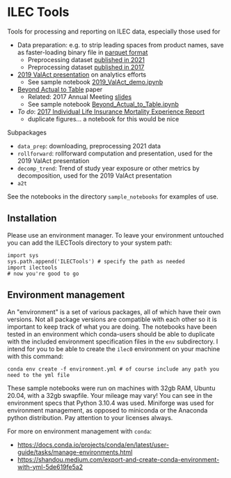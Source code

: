 # ILEC Tools

Tools for processing and reporting on ILEC data, especially those used for 
* Data preparation: e.g. to strip leading spaces from product names, save as faster-loading binary file in [parquet format](https://en.wikipedia.org/wiki/Apache_Parquet)
  * Preprocessing dataset [published in 2021](https://github.com/SOA-ILEC-Demo/ILECTools/blob/master/sample_notebooks/preprocess_2021_dataset.ipynb)
  * Preprocessing dataset [published in 2017](https://github.com/SOA-ILEC-Demo/ILECTools/blob/master/sample_notebooks/preprocess_2017_dataset.ipynb)
* [2019 ValAct presentation](https://bdholland.com/pres/201908_ValAct/2019_ValAct_76_Holland_02.pptx) on analytics efforts
  * See sample notebook [2019_ValAct_demo.ipynb](https://github.com/SOA-ILEC-Demo/ILECTools/blob/master/sample_notebooks/2019_ValAct_demo.ipynb)
* [Beyond Actual to Table](https://www.soa.org/resources/research-reports/2018/beyond-actual-table/) paper 
  * Related: 2017 Annual Meeting [slides](https://www.soa.org/globalassets/assets/files/research/exp-study/2017-new-directions-in-experience-studies.pptx)
  * See sample notebook [Beyond_Actual_to_Table.ipynb](https://github.com/SOA-ILEC-Demo/ILECTools/blob/master/sample_notebooks/Beyond_Actual_to_Table.ipynb)
* *To do*: [2017 Individual Life Insurance Mortality Experience Report ](https://www.soa.org/research/topics/indiv-val-exp-study-list/)
    * duplicate figures... a notebook for this would be nice


Subpackages
* ```data_prep```: downloading, preprocessing 2021 data
* ```rollforward```: rollforward computation and presentation, used for the 2019 ValAct presentation
* ```decomp_trend```: Trend of study year exposure or other metrics by decomposition, used for the 2019 ValAct presentation
* ```a2t```

See the notebooks in the directory ```sample_notebooks``` for examples of use.

## Installation

Please use an environment manager.  To leave your environment untouched you can add the ILECTools 
directory to your system path:
```
import sys
sys.path.append('ILECTools') # specify the path as needed
import ilectools
# now you're good to go
```

## Environment management

An "environment" is a set of various packages, all of which have their own versions.  Not all 
package versions are compatible with each other so it is important to keep track of what 
you are doing.   The notebooks have been tested in an environment which conda-users 
should be able to duplicate  with the included environment specification files in the
```env``` subdirectory.  I intend for  you to be able to create the ```ilec0``` environment 
on your machine with this command:

```commandline
conda env create -f environment.yml # of course include any path you need to the yml file
```

These sample notebooks were run on machines with 32gb RAM, Ubuntu 20.04, with a 32gb 
swapfile.  Your mileage may vary!  You can see in the environment specs that Python 3.10.4 
was used.  Miniforge was used for environment management, as opposed to miniconda or the
Anaconda python distribution.  Pay attention to your licenses always.

For more on environment management with ```conda```:
* https://docs.conda.io/projects/conda/en/latest/user-guide/tasks/manage-environments.html
* https://shandou.medium.com/export-and-create-conda-environment-with-yml-5de619fe5a2


